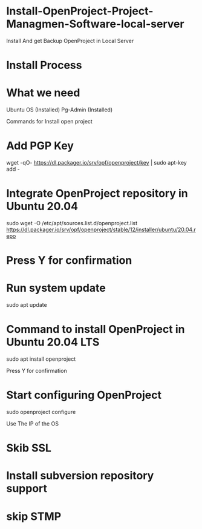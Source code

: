 # Install-OpenProject-Project-Managmen-Software-local-server

Install And get Backup OpenProject in Local Server


# Install Process
# What we need
Ubuntu OS (Installed)
Pg-Admin (Installed)

Commands for Install open project 

# Add PGP Key
wget -qO- https://dl.packager.io/srv/opf/openproject/key | sudo apt-key add -



# Integrate OpenProject repository in Ubuntu 20.04

sudo wget -O /etc/apt/sources.list.d/openproject.list https://dl.packager.io/srv/opf/openproject/stable/12/installer/ubuntu/20.04.repo


# Press Y for confirmation

# Run system update

sudo apt update

# Command to install OpenProject in Ubuntu 20.04 LTS

sudo apt install openproject




Press Y for confirmation 

# Start configuring OpenProject

sudo openproject configure












Use The IP of the OS

# Skib SSL
# Install subversion repository support
# skip STMP

